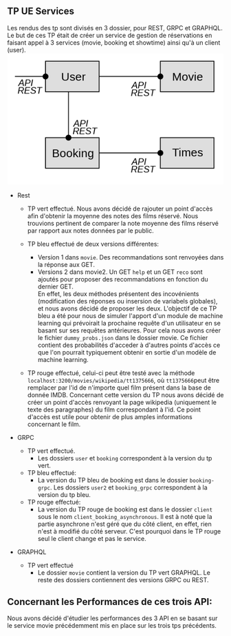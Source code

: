## TP UE Services
Les rendus des tp sont divisés en 3 dossier, pour REST, GRPC et GRAPHQL.  
Le but de ces TP était de créer un service de gestion de réservations en faisant appel à 3 services (movie, booking et showtime) ainsi qu'à un client (user).   
![alt text](https://github.com/Mashbrow/LOGIN-REST-API/blob/main/graphe.png)
- Rest
  - TP vert effectué. Nous avons décidé de rajouter un point d'accès afin d'obtenir la moyenne des notes des films réservé. Nous trouvions pertinent de comparer la         note moyenne des films réservé par rapport aux notes données par le public. 
  - TP bleu effectué de deux versions différentes:
    - Version 1 dans `movie`. Des recommandations sont renvoyées dans la réponse aux GET.
    - Versions 2 dans movie2. Un GET `help` et un GET `reco` sont ajoutés pour proposer des recommandations en fonction du dernier GET.  
    En effet, les deux méthodes présentent des incovénients (modification des réponses ou insersion de variabels globales), et nous avons décidé de proposer les deux.
    L'objectif de ce TP bleu a été pour nous de simuler l'apport d'un module de machine learning qui prévoirait la prochaine requête d'un utilisateur en se basant sur     ses requêtes antérieures. Pour cela nous avons créer le fichier `dummy_probs.json` dans le dossier movie. Ce fichier contient des probabilités d'acceder à d'autres     points d'accès ce que l'on pourrait typiquement obtenir en sortie d'un modèle de machine learning.
    
  - TP rouge effectué, celui-ci peut être testé avec la méthode `localhost:3200/movies/wikipedia/tt1375666`, où `tt1375666`peut être remplacer par l'id de n'importe quel film présent dans la base de donnée IMDB. Concernant cette version du TP nous avons décidé de créer un point d'accès renvoyant la page wikipedia (uniquement le texte des paragraphes) du film correspondant à l'id. Ce point d'accès est utile pour obtenir de plus amples informations concernant le film.
  
- GRPC
  - TP vert effectué.
    - Les dossiers `user` et `booking` correspondent à la version du tp vert.
  - TP bleu effectué:
    - La version du TP bleu de booking est dans le dossier `booking-grpc`. Les dossiers `user2` et `booking_grpc` correspondent à la version du tp bleu.
  - TP rouge effectué:
    - La version du TP rouge de booking est dans le dossier `client` sous le nom `client_booking_asynchronous`. Il est à noté que la partie asynchrone n'est géré que du côté client, en effet, rien n'est à modifié du côté serveur. C'est pourquoi dans le TP rouge seul le client change et pas le service.
- GRAPHQL
  - TP vert effectué
    - Le dossier `movie` contient la version du TP vert GRAPHQL. Le reste des dossiers contiennent des versions GRPC ou REST.


## Concernant les Performances de ces trois API:

Nous avons décidé d'étudier les performances des 3 API en se basant sur le service movie précédemment mis en place sur les trois tps précédents.
